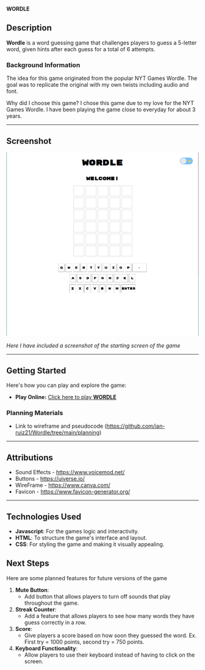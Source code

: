 **WORDLE**

## Description

**Wordle** is a word guessing game that challenges players to guess a 5-letter word, given hints after each guess for a total of 6 attempts.  

### Background Information

The idea for this game originated from the popular NYT Games Wordle. The goal was to replicate the original with my own twists including audio and font. 

Why did I choose this game? I chose this game due to my love for the NYT Games Wordle. I have been playing the game close to everyday for about 3 years.

---

## Screenshot

![Starting Screen](./assets/wordleStartScreen.png)  

*Here I have included a screenshot of the starting screen of the game*

---

## Getting Started

Here's how you can play and explore the game:

- **Play Online:** [Click here to play **WORDLE**](https://ian-ruiz21.github.io/Wordle/)

### Planning Materials

- Link to wireframe and pseudocode (https://github.com/ian-ruiz21/Wordle/tree/main/planning)

---

## Attributions

- Sound Effects - https://www.voicemod.net/
- Buttons - https://uiverse.io/
- WireFrame - https://www.canva.com/
- Favicon - https://www.favicon-generator.org/

---

## Technologies Used
- **Javascript**: For the games logic and interactivity.
- **HTML**: To structure the game's interface and layout.
- **CSS**: For styling the game and making it visually appealing.

## Next Steps
Here are some planned features for future versions of the game
1. **Mute Button**:
    - Add button that allows players to turn off sounds that play throughout the game.
2. **Streak Counter**:
    - Add a feature that allows players to see how many words they have guess correctly in a row.
3. **Score**: 
    - Give players a score based on how soon they guessed the word. Ex. First try = 1000 points, second try = 750 points.
4. **Keyboard Functionality**:
    - Allow players to use their keyboard instead of having to click on the screen.